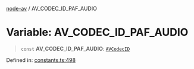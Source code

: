 [node-av](../globals.md) / AV\_CODEC\_ID\_PAF\_AUDIO

# Variable: AV\_CODEC\_ID\_PAF\_AUDIO

> `const` **AV\_CODEC\_ID\_PAF\_AUDIO**: [`AVCodecID`](../type-aliases/AVCodecID.md)

Defined in: [constants.ts:498](https://github.com/seydx/av/blob/f8631fc881b394300b1479f511d55cf1c370a87f/src/constants/constants.ts#L498)
